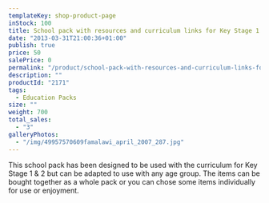 ```yaml
---
templateKey: shop-product-page
inStock: 100
title: School pack with resources and curriculum links for Key Stage 1 and 2
date: "2013-03-31T21:00:36+01:00"
publish: true
price: 50
salePrice: 0
permalink: "/product/school-pack-with-resources-and-curriculum-links-for-key-stage-1-and-2"
description: ""
productId: "2171"
tags:
  - Education Packs
size: ""
weight: 700
total_sales:
  - "3"
galleryPhotos:
  - "/img/49957570609famalawi_april_2007_287.jpg"
---
```


This school pack has been designed to be used with the curriculum for Key Stage 1 &amp; 2 but can be adapted to use with any age group. The items can be bought together as a whole pack or you can chose some items individually for use or enjoyment.
